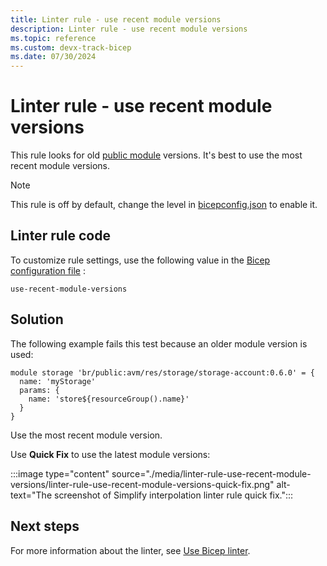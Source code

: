 ```yaml
---
title: Linter rule - use recent module versions
description: Linter rule - use recent module versions
ms.topic: reference
ms.custom: devx-track-bicep
ms.date: 07/30/2024
---
```


# Linter rule - use recent module versions

This rule looks for old [public module](./modules.md#public-module-registry) versions. It's best to use the most recent module versions.

> [!NOTE]
> This rule is off by default, change the level in [bicepconfig.json](./bicep-config-linter.md) to enable it.

## Linter rule code

To customize rule settings, use the following value in the [Bicep configuration file](bicep-config-linter.md) :

`use-recent-module-versions`

## Solution

The following example fails this test because an older module version is used:

```bicep
module storage 'br/public:avm/res/storage/storage-account:0.6.0' = {
  name: 'myStorage'
  params: {
    name: 'store${resourceGroup().name}'
  }
}
```

Use the most recent module version.

Use **Quick Fix** to use the latest module versions:

:::image type="content" source="./media/linter-rule-use-recent-module-versions/linter-rule-use-recent-module-versions-quick-fix.png" alt-text="The screenshot of Simplify interpolation linter rule quick fix.":::

## Next steps

For more information about the linter, see [Use Bicep linter](./linter.md).
